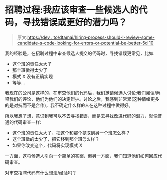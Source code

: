 # 招聘过程:我应该审查一些候选人的代码，寻找错误或更好的潜力吗？

> 原文:[https://dev . to/dtamai/hiring-process-should-I-review-some-candidate-s-code-looking-for-errors-or-potential-be-better-5d 10](https://dev.to/dtamai/hiring-process-should-i-review-some-candidate-s-code-looking-for-errors-or-potential-for-being-better-5d10)

我的经验是，在招聘过程中审查候选人提交的代码时，寻找错误更常见，比如:

*   这个班的责任太大了
*   那个班做得太少了
*   模式 X 没有正确实现
*   等等...

我现在的公司是这样的，在审查他们的代码后，我们邀请候选人讨论:我们阅读/解释我们的评论，他们为他们的决定辩护。讨论之后，我感到非常累(这种情绪更多的是对抗而不是合作)，我不确定什么样的人在这种过程中做得好。

所以我想了想，意识到我可以不去寻找错误，而是去寻找改进代码的潜力，就像普通的代码审查一样:

*   这个班的责任太大了，把这个和那个提取到另一个班怎么样？
*   这个班做的太少了，把它移到那个班怎么样？
*   如果你改变这个，代码将实现模式 X

一方面，这将候选人引向一个简单的答案，但另一方面，我们知道他们如何回应代码审查。

对审查招聘代码有什么想法/经验吗？
